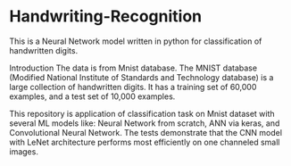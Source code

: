 # Handwriting-Recognition
This is a Neural Network model written in python for classification of handwritten digits. 

Introduction
The data is from Mnist database. The MNIST database (Modified National Institute of Standards and Technology database) is a large collection of handwritten digits. It has a training set of 60,000 examples, and a test set of 10,000 examples. 

This repository is application of classification task on Mnist dataset with several ML models like: Neural Network from scratch, ANN via keras, and Convolutional Neural Network. The tests demonstrate that the CNN model with LeNet architecture performs most efficiently on one channeled small images.
